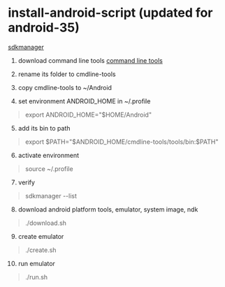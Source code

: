 # install-android-script (updated for android-35)

[sdkmanager](https://developer.android.com/tools/sdkmanager)

1. download command line tools
[command line tools](https://developer.android.com/studio)

2. rename its folder to cmdline-tools

3. copy cmdline-tools to ~/Android

4. set environment ANDROID_HOME in ~/.profile
> export ANDROID_HOME="$HOME/Android"

5. add its bin to path
> export $PATH="$ANDROID_HOME/cmdline-tools/tools/bin:$PATH"

6. activate environment
> source ~/.profile

7. verify
> sdkmanager --list

8. download android platform tools, emulator, system image, ndk 
> ./download.sh

9. create emulator 
> ./create.sh

10. run emulator
> ./run.sh


